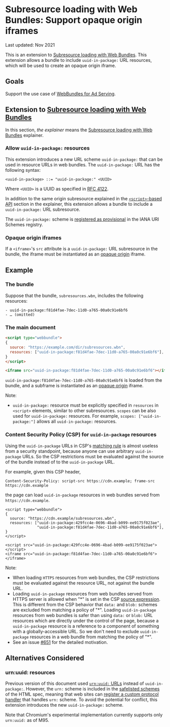 # Subresource loading with Web Bundles: Support opaque origin iframes

Last updated: Nov 2021

This is an extension to [Subresource loading with Web Bundles]. This extension
allows a bundle to include `uuid-in-package:` URL resources, which will be used to
create an opaque origin iframe.

## Goals

Support the use case of
[WebBundles for Ad Serving](https://github.com/WICG/webpackage/issues/624).

## Extension to [Subresource loading with Web Bundles]

In this section, _the explainer_ means the [Subresource loading with Web
Bundles] explainer.

### Allow `uuid-in-package:` resources

This extension introduces a new URL scheme `uuid-in-package:` that can be used in
resource URLs in web bundles. The `uuid-in-package:` URL has the following syntax:
```
<uuid-in-package> ::= "uuid-in-package:" <UUID>
```
Where `<UUID>` is a UUID as specified in
[RFC 4122](https://datatracker.ietf.org/doc/html/rfc4122).

In addition to the same origin subresource explained in the
[`<script>`-based API](https://github.com/WICG/webpackage/blob/main/explainers/subresource-loading.md#script-based-api)
section in the explainer, this extension allows a bundle to include a
`uuid-in-package:` URL subresource.

The `uuid-in-package:` scheme is
[registered as provisional](https://www.iana.org/assignments/uri-schemes/prov/uuid-in-package)
in the IANA URI Schemes registry.

### Opaque origin iframes

If a `<iframe>`'s `src` attribute is a `uuid-in-package:` URL subresource in the
bundle, the iframe must be instantiated as an
[opaque origin](https://html.spec.whatwg.org/multipage/origin.html#concept-origin-opaque)
iframe.

## Example

### The bundle

Suppose that the bundle, `subresources.wbn`, includes the following resources:

```
- uuid-in-package:f81d4fae-7dec-11d0-a765-00a0c91e6bf6
- … (omitted)
```

### The main document

```html
<script type="webbundle">
{
  source: "https://example.com/dir/subresources.wbn",
  resources: ["uuid-in-package:f81d4fae-7dec-11d0-a765-00a0c91e6bf6"],
}
</script>

<iframe src="uuid-in-package:f81d4fae-7dec-11d0-a765-00a0c91e6bf6"></iframe>
```

`uuid-in-package:f81d4fae-7dec-11d0-a765-00a0c91e6bf6` is loaded from the bundle, and a
subframe is instantiated as an
[opaque origin](https://html.spec.whatwg.org/multipage/origin.html#concept-origin-opaque)
iframe.

Note:

- `uuid-in-package:` resource must be explicitly specified in `resources` in
  `<script>` elements, similar to other subresources. `scopes` can be
  also used for `uuid-in-package:` resources. For example, `scopes: ["uuid-in-package:"]` allows all
  `uuid-in-package:` resources.

### Content Security Policy (CSP) for `uuid-in-package` resources

Using the `uuid-in-package` URLs in CSP's
[matching rule](https://w3c.github.io/webappsec-csp/#match-url-to-source-expression)
is almost useless from a security standpoint, because anyone can use arbitrary
`uuid-in-package` URLs.
So the CSP restrictions must be evaluated against the source of the bundle
instead of to the `uuid-in-package` URL.

For example, given this CSP header,

```
Content-Security-Policy: script-src https://cdn.example; frame-src https://cdn.example
```

the page can load `uuid-in-package` resources in web bundles served from
`https://cdn.example`.

```
<script type="webbundle">
{
  source: "https://cdn.example/subresources.wbn",
  resources: ["uuid-in-package:429fcc4e-0696-4bad-b099-ee9175f023ae",
              "uuid-in-package:f81d4fae-7dec-11d0-a765-00a0c91e6bf6"],
}
</script>

<script src="uuid-in-package:429fcc4e-0696-4bad-b099-ee9175f023ae"></script>
<iframe src="uuid-in-package:f81d4fae-7dec-11d0-a765-00a0c91e6bf6"></iframe>
```

Note:
- When loading `HTTPS` resources from web bundles, the CSP restrictions must be
  evaluated against the resource URL, not against the bundle URL.
- Loading `uuid-in-package` resources from web bundles served from HTTPS server is
  allowed when "\*" is set in the CSP
  [source expression](https://w3c.github.io/webappsec-csp/#source-expression).
  This is different from the CSP behavior that `data:` and `blob:` schemes are
  excluded from matching a policy of "\*". Loading `uuid-in-package` resources from web
  bundles is safer than using `data:` or `blob:` URL resources which are
  directly under the control of the page, because a `uuid-in-package` resource is a
  reference to a component of something with a globally-accessible URL. So we
  don't need to exclude `uuid-in-package` resources in a web bundle from matching the
  policy of "\*".
- See an issue [#651](https://github.com/WICG/webpackage/issues/651) for the
  detailed motivation.  

## Alternatives Considered

### urn:uuid: resources
Previous version of this document used
[`urn:uuid:` URLs](https://datatracker.ietf.org/doc/html/rfc4122) instead of
`uuid-in-package:`. However, the `urn:` scheme is included in the
[safelisted schemes](https://html.spec.whatwg.org/multipage/system-state.html#safelisted-scheme)
of the HTML spec, meaning that web sites can
[register a custom protocol handler](https://html.spec.whatwg.org/multipage/system-state.html#custom-handlers)
that handles `urn:` scheme. To avoid the potential for conflict, this extension
introduces the new `uuid-in-package:` scheme.

Note that Chromium's experimental implementation currently supports only
`urn:uuid:` as of M95.

[subresource loading with web bundles]:
  https://github.com/WICG/webpackage/blob/main/explainers/subresource-loading.md
